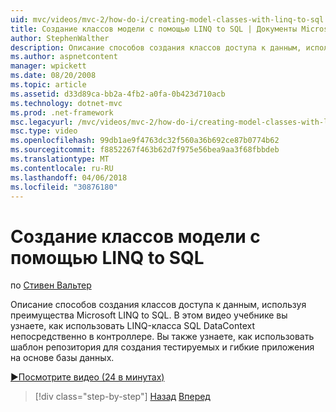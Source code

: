 ```yaml
---
uid: mvc/videos/mvc-2/how-do-i/creating-model-classes-with-linq-to-sql
title: Создание классов модели с помощью LINQ to SQL | Документы Microsoft
author: StephenWalther
description: Описание способов создания классов доступа к данным, используя преимущества Microsoft LINQ to SQL. В этом видео учебнике вы узнаете, как использовать LINQ to SQL DataContext...
ms.author: aspnetcontent
manager: wpickett
ms.date: 08/20/2008
ms.topic: article
ms.assetid: d33d89ca-bb2a-4fb2-a0fa-0b423d710acb
ms.technology: dotnet-mvc
ms.prod: .net-framework
msc.legacyurl: /mvc/videos/mvc-2/how-do-i/creating-model-classes-with-linq-to-sql
msc.type: video
ms.openlocfilehash: 99db1ae9f4763dc32f560a36b692ce87b0774b62
ms.sourcegitcommit: f8852267f463b62d7f975e56bea9aa3f68fbbdeb
ms.translationtype: MT
ms.contentlocale: ru-RU
ms.lasthandoff: 04/06/2018
ms.locfileid: "30876180"
---
```

<a name="creating-model-classes-with-linq-to-sql"></a>Создание классов модели с помощью LINQ to SQL
====================
по [Стивен Вальтер](https://github.com/StephenWalther)

Описание способов создания классов доступа к данным, используя преимущества Microsoft LINQ to SQL. В этом видео учебнике вы узнаете, как использовать LINQ-класса SQL DataContext непосредственно в контроллере. Вы также узнаете, как использовать шаблон репозитория для создания тестируемых и гибкие приложения на основе базы данных.

[&#9654;Посмотрите видео (24 в минутах)](https://channel9.msdn.com/Blogs/ASP-NET-Site-Videos/creating-model-classes-with-linq-to-sql)

> [!div class="step-by-step"]
> [Назад](creating-custom-html-helpers.md)
> [Вперед](displaying-a-table-of-database-data.md)
